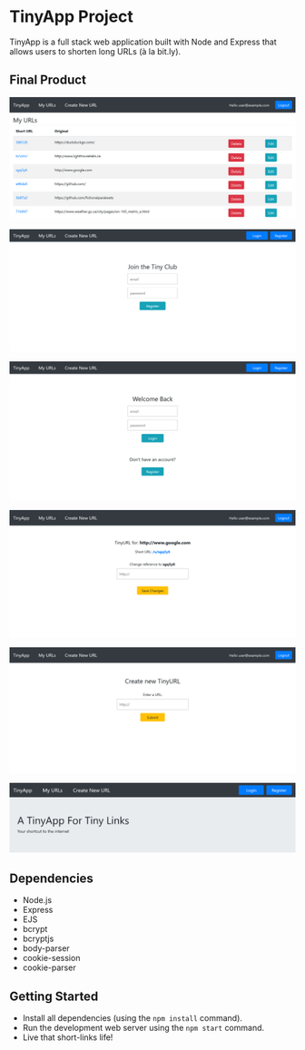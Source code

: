 # TinyApp Project

TinyApp is a full stack web application built with Node and Express that allows users to shorten long URLs (à la bit.ly).

## Final Product

!["Screenshot of a user's library of TinyURLs"](https://raw.githubusercontent.com/fictionalparakeets/tinyapp/master/docs/users_index_library.png)

!["Registration Page"](https://raw.githubusercontent.com/fictionalparakeets/tinyapp/master/docs/registration_page.png)

!["Login Page"](https://raw.githubusercontent.com/fictionalparakeets/tinyapp/master/docs/login_page.png)

!["Modify An Existing Link"](https://raw.githubusercontent.com/fictionalparakeets/tinyapp/master/docs/modify_existing_url.png)

!["Create A New TinyURL"](https://raw.githubusercontent.com/fictionalparakeets/tinyapp/master/docs/create_new_url.png)

!["Home Page"](https://raw.githubusercontent.com/fictionalparakeets/tinyapp/master/docs/home_page.png)

## Dependencies

- Node.js
- Express
- EJS
- bcrypt
- bcryptjs
- body-parser
- cookie-session
- cookie-parser

## Getting Started

- Install all dependencies (using the `npm install` command).
- Run the development web server using the `npm start` command.
- Live that short-links life!
